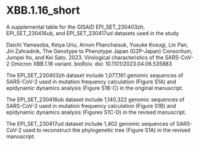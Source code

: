 # XBB.1.16_short
A supplemental table for the GISAID EPI_SET_230403zh, EPI_SET_230416ub, and EPI_SET_230417ud datasets used in the study

Daichi Yamasoba, Keiya Uriu, Arnon Plianchaisuk, Yusuke Kosugi, Lin Pan, Jiri Zahradnik, The Genotype to Phenotype Japan (G2P-Japan) Consortium, Jumpei Ito, and Kei Sato. 2023. Virological characteristics of the SARS-CoV-2 Omicron XBB.1.16 variant. bioRxiv. doi: 10.1101/2023.04.06.535883

The EPI_SET_230403zh dataset include 1,077,161 genomic sequences of SARS-CoV-2 used in mutation frequency calculation (Figure S1A) and epidynamic dynamics analysis (Figure S1B-C) in the original manuscript.

The EPI_SET_230416ub dataset include 1,140,322 genomic sequences of SARS-CoV-2 used in mutation frequency calculation (Figure S1B) and epidynamic dynamics analysis (Figures S1C-D) in the revised manuscript. 

The EPI_SET_230417ud dataset include 1,402 genomic sequences of SARS-CoV-2 used to reconstruct the phylogenetic tree (Figure S1A) in the revised manuscript.
